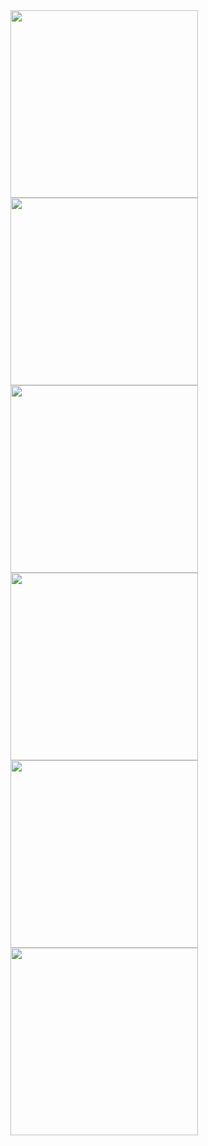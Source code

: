<img src="https://github.com/user-attachments/assets/153e325a-8382-4f88-a73d-14d799a3e726" width=300px />
<img src="https://github.com/user-attachments/assets/a36192e1-de18-48c3-9814-ecf359787328" width=300px />
<img src="https://github.com/user-attachments/assets/a7e0b2ad-1e3d-4362-a020-e3055e7a25e2" width=300px />
<img src="https://github.com/user-attachments/assets/534bbb51-9d7c-4715-a258-078652a8ce1a" width=300px />
<img src="https://github.com/user-attachments/assets/bdef7659-67c9-48b3-b07e-177b8036cd90" width=300px />
<img src="https://github.com/user-attachments/assets/50c92767-a709-47ff-a0ad-9e300226d882" width=300px />
